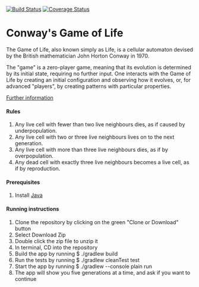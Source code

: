 [![Build Status](https://travis-ci.org/pelensky/GameOfLife.svg?branch=master)](https://travis-ci.org/pelensky/GameOfLife)
[![Coverage Status](https://coveralls.io/repos/github/pelensky/GameOfLife/badge.svg?branch=master)](https://coveralls.io/github/pelensky/GameOfLife?branch=master)

# Conway's Game of Life

The Game of Life, also known simply as Life, is a cellular automaton devised by the British mathematician John Horton Conway in 1970.

The "game" is a zero-player game, meaning that its evolution is determined by its initial state, requiring no further input. One interacts with the Game of Life by creating an initial configuration and observing how it evolves, or, for advanced "players", by creating patterns with particular properties.

[Further information](https://en.wikipedia.org/wiki/Conway%27s_Game_of_Life)

#### Rules 

1. Any live cell with fewer than two live neighbours dies, as if caused by underpopulation.
2. Any live cell with two or three live neighbours lives on to the next generation.
3. Any live cell with more than three live neighbours dies, as if by overpopulation.
4. Any dead cell with exactly three live neighbours becomes a live cell, as if by reproduction.

#### Prerequisites 
1. Install [Java](http://www.oracle.com/technetwork/java/javase/downloads/index.html)

#### Running instructions
1. Clone the repository by clicking on the green "Clone or Download" button
2. Select Download Zip
3. Double click the zip file to unzip it
4. In terminal, CD into the repository
5. Build the app by running $ ./gradlew build
6. Run the tests by running $ ./gradlew cleanTest test
7. Start the app by running $ ./gradlew --console plain run
8. The app will show you five generations at a time, and ask if you want to continue